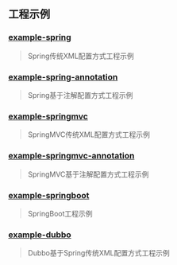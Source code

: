 ## 工程示例

### [example-spring](https://github.com/yu-linfeng/example/tree/master/example-spring)

>  Spring传统XML配置方式工程示例

### [example-spring-annotation](https://github.com/yu-linfeng/example/tree/master/example-spring-annotation)

>  Spring基于注解配置方式工程示例

### [example-springmvc](https://github.com/yu-linfeng/example/tree/master/example-springmvc)

>  SpringMVC传统XML配置方式工程示例

### [example-springmvc-annotation](https://github.com/yu-linfeng/example/tree/master/example-springmvc-annotation)

> SpringMVC基于注解配置方式工程示例

### [example-springboot](https://github.com/yu-linfeng/example/tree/master/example-springboot)

> SpringBoot工程示例

### [example-dubbo](https://github.com/yu-linfeng/example/tree/master/example-dubbo)

> Dubbo基于Spring传统XML配置方式工程示例

